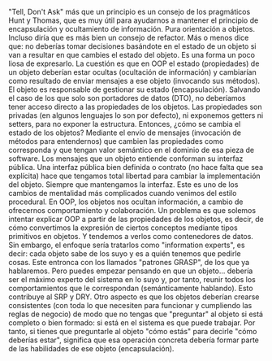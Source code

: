 "Tell, Don't Ask" más que un principio es un consejo de los pragmáticos Hunt y Thomas, que es muy útil para ayudarnos a mantener el principio de encapsulación y ocultamiento de información. Pura orientación a objetos.
Incluso diría que es más bien un consejo de refactor. Más o menos dice que: no deberías tomar decisiones basándote en el estado de un objeto si van a resultar en que cambies el estado del objeto. Es una forma un poco liosa de expresarlo.
La cuestión es que en OOP el estado (propiedades) de un objeto deberían estar ocultas (ocultación de información) y cambiarían como resultado de enviar mensajes a ese objeto (invocando sus métodos). El objeto es responsable de gestionar su estado (encapsulación).
Salvando el caso de los que solo son portadores de datos (DTO), no deberíamos tener acceso directo a las propiedades de los objetos. Las propiedades son privadas (en algunos lenguajes lo son por defecto), ni exponemos getters ni setters, para no exponer la estructura.
Entonces, ¿cómo se cambia el estado de los objetos? Mediante el envío de mensajes (invocación de métodos para entendernos) que cambien las propiedades como corresponda y que tengan valor semántico en el dominio de esa pieza de software.
Los mensajes que un objeto entiende conforman su interfaz pública. Una interfaz pública bien definida o contrato (no hace falta que sea explícita) hace que tengamos total libertad para cambiar la implementación del objeto. Siempre que mantengamos la interfaz.
Este es uno de los cambios de mentalidad más complicados cuando venimos del estilo procedural. En OOP, los objetos nos ocultan información, a cambio de ofrecernos comportamiento y colaboración.
Un problema es que solemos intentar explicar OOP a partir de las propiedades de los objetos, es decir, de cómo convertimos la expresión de ciertos conceptos mediante tipos primitivos en objetos. Y tendemos a verlos como contenedores de datos.
Sin embargo, el enfoque sería tratarlos como "information experts", es decir: cada objeto sabe de los suyo y es a quién tenemos que pedirle cosas. Este entronca con los llamados "patrones GRASP", de los que ya hablaremos. Pero puedes empezar pensando en que un objeto...
debería ser el máximo experto del sistema en lo suyo y, por tanto, reunir todos los comportamientos que le correspondan (semánticamente hablando). Esto contribuye al SRP y DRY.
Otro aspecto es que los objetos deberían crearse consistentes (con toda lo que necesiten para funcionar y cumpliendo las reglas de negocio) de modo que no tengas que "preguntar" al objeto si está completo o bien formado: si está en el sistema es que puede trabajar.
Por tanto, si tienes que preguntarle al objeto "cómo estás" para decirle "cómo deberías estar", significa que esa operación concreta debería formar parte de las habilidades de ese objeto (encapsulación).